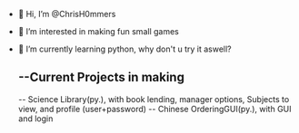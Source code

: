 - 👋 Hi, I’m @ChrisH0mmers
- 👀 I’m interested in making fun small games
- 🌱 I’m currently learning python, why don't u try it aswell?

  --Current Projects in making
  --
  
  --      Science Library(py.), with book lending, manager options, Subjects to view, and profile (user+password)
  --      Chinese OrderingGUI(py.), with GUI and login
                   
  
  
<!---
ChrisH0mmers/ChrisH0mmers is a ✨ special ✨ repository because its `README.md` (this file) appears on your GitHub profile.
You can click the Preview link to take a look at your changes.
--->
